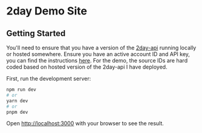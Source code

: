 # 2day Demo Site

## Getting Started

You'll need to ensure that you have a version of the [2day-api](https://github.com/awaseem/2day-api) running locally or hosted somewhere. Ensure you have an active account ID and API key, you can find the instructions [here](https://github.com/awaseem/2day-api). For the demo, the source IDs are hard coded based on hosted version of the 2day-api I have deployed.

First, run the development server:

```bash
npm run dev
# or
yarn dev
# or
pnpm dev
```

Open [http://localhost:3000](http://localhost:3000) with your browser to see the result.
